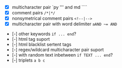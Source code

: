 + [x] multicharacter pair `py ''' and md ````
+ [x] comment pairs `/*|*/`
+ [x] nonsymetrical comment pairs `<!--|-->`
+ [x] multicharacter pair with word delimiter `aAND ~= AND`
+ [-] other keywords `if ... end`?
+ [-] html tag suport
+ [-] html blacklist sertent tags
+ [-] regex/wildcard multicharacter pair suport
+ [-] with random text inbetween `if TEXT ... end`?
+ [-] triplets `a b c`
